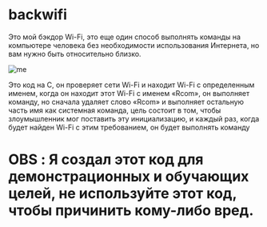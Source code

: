 # backwifi
Это мой бэкдор Wi-Fi, это еще один способ выполнять команды на компьютере человека без необходимости использования Интернета, но вам нужно быть относительно близко.


![me](https://github.com/mimik279/backwifi/assets/125846649/466e1ed7-0eab-4d3f-8821-bb0d4cc9f788)


Это код на C, он проверяет сети Wi-Fi и находит Wi-Fi с определенным именем, когда он находит этот Wi-Fi с именем «Rcom», он выполняет команду, но сначала удаляет слово «Rcom» и выполняет остальную часть имя как системная команда, цель состоит в том, чтобы злоумышленник мог поставить эту инициализацию, и каждый раз, когда будет найден Wi-Fi с этим требованием, он будет выполнять команду


# OBS : Я создал этот код для демонстрационных и обучающих целей, не используйте этот код, чтобы причинить кому-либо вред.

